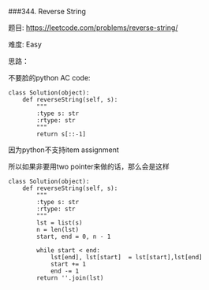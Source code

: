 ###344. Reverse String



题目:
<https://leetcode.com/problems/reverse-string/>


难度:
Easy

思路：

不要脸的python AC code:


```
class Solution(object):
    def reverseString(self, s):
        """
        :type s: str
        :rtype: str
        """
        return s[::-1]
```

因为python不支持item assignment

所以如果非要用two pointer来做的话，那么会是这样

```
class Solution(object):
    def reverseString(self, s):
        """
        :type s: str
        :rtype: str
        """
        lst = list(s)
        n = len(lst)
        start, end = 0, n - 1

        while start < end:
        	lst[end], lst[start]  = lst[start],lst[end]
        	start += 1
        	end -= 1
        return ''.join(lst)
```
